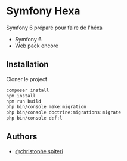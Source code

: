 
# Symfony Hexa

Symfony 6 préparé pour faire de l'héxa

- Symfony 6
- Web pack encore


## Installation

Cloner le project

```bash
composer install
npm install
npm run build
php bin/console make:migration
php bin/console doctrine:migrations:migrate
php bin/console d:f:l
```

## Authors

- [@christophe spiteri](https://github.com/christophe-spiteri)

